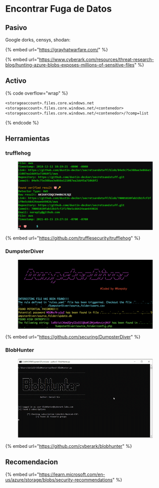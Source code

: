 # Encontrar Fuga de Datos

## Pasivo

Google dorks, censys, shodan:

{% embed url="https://grayhatwarfare.com/" %}

{% embed url="https://www.cyberark.com/resources/threat-research-blog/hunting-azure-blobs-exposes-millions-of-sensitive-files" %}

## Activo

{% code overflow="wrap" %}
```
<storageaccount>.files.core.windows.net
<storageaccount>.files.core.windows.net/<contenedor>
<storageaccount>.files.core.windows.net/<contenedor>/?comp=list
```
{% endcode %}



## Herramientas

### trufflehog

<figure><img src="../../.gitbook/assets/image (3).png" alt=""><figcaption></figcaption></figure>

{% embed url="https://github.com/trufflesecurity/trufflehog" %}

### DumpsterDiver&#x20;

<figure><img src="../../.gitbook/assets/image (2).png" alt=""><figcaption></figcaption></figure>

{% embed url="https://github.com/securing/DumpsterDiver" %}

### BlobHunter

<figure><img src="../../.gitbook/assets/image (24).png" alt=""><figcaption></figcaption></figure>

{% embed url="https://github.com/cyberark/blobhunter" %}

## Recomendacion

{% embed url="https://learn.microsoft.com/en-us/azure/storage/blobs/security-recommendations" %}

